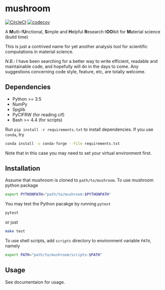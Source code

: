# mushroom

[![CircleCI](https://circleci.com/gh/minyez/mushroom.svg?style=svg&circle-token=ffe7a030a0398a96231dfde5ab97f5e797256fd2)](https://app.circleci.com/pipelines/github/minyez/mushroom/)
[![codecov](https://codecov.io/gh/minyez/mushroom/branch/master/graph/badge.svg?token=SM7R1XB2VW)](https://codecov.io/gh/minyez/mushroom)

A **M**ulti-f**U**nctional, **S**imple and **H**elpful **R**esearch t**OO**lkit for **M**aterial science (build time)

This is just a contrived name for yet another analysis tool for scientific computations in material science.

*N.B.*: I have been searching for a better way to write efficient, readable and maintainable code,
and hopefully will do in the days to come.
Any suggestions concerning code style, feature, etc, are totally welcome.

## Dependencies

- Python >= 3.5
- NumPy
- Spglib
- PyCIFRW (for reading cif)
- Bash >= 4.4 (for scripts)

Run `pip install -r requirements.txt` to install dependencies.
If you use `conda`, try

```bash
conda install -c conda-forge --file requirements.txt
```

Note that in this case you may need to set your virtual environment first.

## Installation

Assume that mushroom is cloned to `path/to/mushroom`.
To use mushroom python package

```bash
export PYTHONPATH="path/to/mushroom:$PYTHONPATH"
```

You may test the Python pacakge by running `pytest`

```bash
pytest
```

or just

```bash
make test
```

To use shell scripts, add `scripts` directory to environment variable `PATH`, namely

```bash
export PATH="path/to/mushroom/scripts:$PATH"
```

## Usage

See documentaion for usage.

